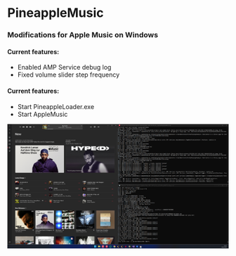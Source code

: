 # PineappleMusic

### Modifications for Apple Music on Windows

#### Current features:
- Enabled AMP Service debug log
- Fixed volume slider step frequency

#### Current features:
- Start PineappleLoader.exe
- Start AppleMusic


![alt text](https://github.com/meik97/PineappleMusic/blob/main/picture.png)

